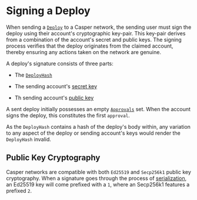 # Signing a Deploy

When sending a [`Deploy`](/design/serialization-standard/#serialization-standard-deploy) to a Casper network, the sending user must sign the deploy using their account's cryptographic key-pair. This key-pair derives from a combination of the account's secret and public keys. The signing process verifies that the deploy originates from the claimed account, thereby ensuring any actions taken on the network are genuine.

A deploy's signature consists of three parts:

* The [`DeployHash`](/design/serialization-standard/#deploy-hash)

* The sending account's [secret key](/glossary/S/#secret-key)

* Th sending account's [public key](/design/serialization-standard/#publickey)

A sent deploy initially possesses an empty [`Approvals`](/design/serialization-standard/#approval) set. When the account signs the deploy, this constitutes the first `approval`.

As the `DeployHash` contains a hash of the deploy's body within, any variation to any aspect of the deploy or sending account's keys would render the `DeployHash` invalid.

## Public Key Cryptography

Casper networks are compatible with both `Ed25519` and `Secp256k1` public key cryptography. When a signature goes through the process of [serialization](/design/serialization-standard/), an Ed25519 key will come prefixed with a `1`, where an Secp256k1 features a prefixed `2`.